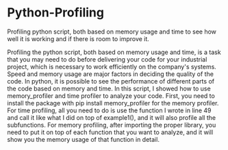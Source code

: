 # Python-Profiling

Profiling python script, both based on memory usage and time to see how well it is working and if there is room to improve it.

Profiling the python script, both based on memory usage and time, is a task that you may need to do before delivering your code for your industrial project, which is necessary to work efficiently on the company's systems. Speed and memory usage are major factors in deciding the quality of the code. In python, it is possible to see the performance of different parts of the code based on memory and time. In this script, I showed how to use memory_profiler and time profiler to analyze your code. First, you need to install the package with pip install memory_profiler for the memory profiler. For time profiling, all you need to do is use the function I wrote in line 49 and call it like what I did on top of example1(), and it will also profile all the subfunctions. For memory profiling, after importing the proper library, you need to put it on top of each function that you want to analyze, and it will show you the memory usage of that function in detail.